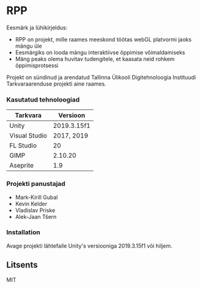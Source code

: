 # RPP

Eesmärk ja lühikirjeldus:

  - RPP on projekt, mille raames meeskond töötas webGL platvormi jaoks mängu üle
  - Eesmärgiks on looda mängu interaktiivse õppimise võimaldamiseks
  - Mäng peaks olema huvitav tudengitele, et kaasata neid rohkem õppimisprotsessi
   
  Projekt on sündinud ja arendatud Tallinna Ülikooli Digitehnoloogia Instituudi Tarkvaraarenduse projekti aine raames.

### Kasutatud tehnoloogiad

| Tarkvara | Versioon |
| ------ | ------ |
| Unity | 2019.3.15f1 |
| Visual Studio | 2017, 2019 |
| FL Studio | 20 |
| GIMP | 2.10.20 |
| Aseprite | 1.9 |

### Projekti panustajad
- Mark-Kirill Gubal
- Kevin Kelder
- Vladislav Priske
- Alek-Jaan Tšern

### Installation

Avage projekti lähtefaile Unity's versiooniga 2019.3.15f1 või hiljem.

Litsents
----

MIT
